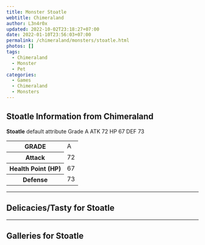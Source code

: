 ```yaml
---
title: Monster Stoatle
webtitle: Chimeraland
author: L3n4r0x
updated: 2022-10-02T23:18:27+07:00
date: 2022-01-10T23:56:03+07:00
permalink: /chimeraland/monsters/stoatle.html
photos: []
tags:
  - Chimeraland
  - Monster
  - Pet
categories:
  - Games
  - Chimeraland
  - Monsters
---
```


<section id="bootstrap-wrapper"><link rel="stylesheet" href="https://cdn.statically.io/gh/dimaslanjaka/Web-Manajemen/40ac3225/css/bootstrap-4.5-wrapper.css"/><h2>Stoatle Information from Chimeraland</h2><p><b>Stoatle</b> default attribute Grade A ATK 72 HP 67 DEF 73<table><tr><th>GRADE</th><td>A</td></tr><tr><th>Attack</th><td>72</td></tr><tr><th>Health Point (HP)</th><td>67</td></tr><tr><th>Defense</th><td>73</td></tr></table></p><hr/><h2>Delicacies/Tasty for Stoatle</h2><hr/><div id="gallery"><h2>Galleries for Stoatle</h2><div class="row"></div></div></section>